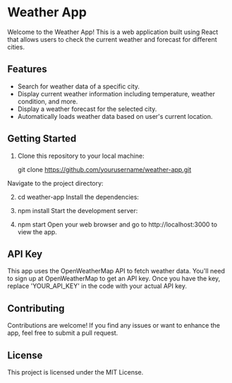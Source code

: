 # Weather App

Welcome to the Weather App! This is a  web application built using React that allows users to check the current weather and forecast for different cities.

## Features

- Search for weather data of a specific city.
- Display current weather information including temperature, weather condition, and more.
- Display a  weather forecast for the selected city.
- Automatically loads weather data based on user's current location.

## Getting Started

1. Clone this repository to your local machine:

   git clone https://github.com/yourusername/weather-app.git

Navigate to the project directory:



2. cd weather-app
Install the dependencies:



3. npm install
Start the development server:




4. npm start
Open your web browser and go to http://localhost:3000 to view the app.

## API Key
This app uses the OpenWeatherMap API to fetch weather data. You'll need to sign up at OpenWeatherMap to get an API key. Once you have the key, replace 'YOUR_API_KEY' in the code with your actual API key.

## Contributing
Contributions are welcome! If you find any issues or want to enhance the app, feel free to submit a pull request.

## License
This project is licensed under the MIT License.
